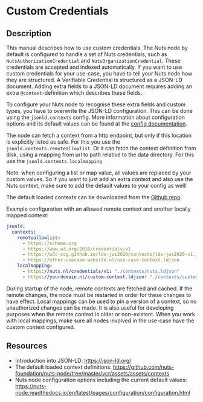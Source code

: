 # Custom Credentials

## Description

This manual describes how to use custom credentials. The Nuts node by default is configured to handle a set of Nuts credentials, such as `NutsAuthorizationCredential` and `NutsOrganizationCredential`. These credentials are accepted and indexed automatically. If you want to use custom credentials for your use-case, you have to tell your Nuts node how they are structured.
A Verifiable Credential is structured as a JSON-LD document. Adding extra fields to a JSON-LD document requires adding an extra `@context`-definition which describes these fields.

To configure your Nuts node to recognise these extra fields and custom types, you have to overwrite the JSON-LD configuration. This can be done using the `jsonld.contexts` config. More information about configuration options and its default values can be found at the [config documentation](https://nuts-node.readthedocs.io/en/latest/pages/configuration/configuration.html).

The node can fetch a context from a http endpoint, but only if this location is explicitly listed as safe. For this you use the `jsonld.contexts.remoteallowlist`.
Or it can fetch the context definition from disk, using a mapping from url to path relative to the data directory. For this use the `jsonld.contexts.localmapping`

Note: when configuring a list or map value, all values are replaced by your custom values. So if you want to just add an extra context and also use the Nuts context, make sure to add the default values to your config as well!

The default loaded contexts can be downloaded from the [Github repo](https://github.com/nuts-foundation/nuts-node/tree/master/vcr/assets/assets/contexts).

Example configuration with an allowed remote context and another locally mapped context:
```yaml
jsonld:
  contexts:
    remoteallowlist:
      - https://schema.org
      - https://www.w3.org/2018/credentials/v1
      - https://w3c-ccg.github.io/lds-jws2020/contexts/lds-jws2020-v1.json
      - https://other-usecase-website.nl/use-case-context.ldjson
    localmapping:
      - https://nuts.nl/credentials/v1: "./contexts/nuts.ldjson"
      - https://yourdomain.nl/custom-context.ldjson: "./contexts/custom-context.ldjson"
```

During startup of the node, remote contexts are fetched and cached. If the remote changes, the node must be restarted in order for these changes to have effect.
Local mappings can be used to pin a version of a context, so no unauthorized changes can be made. It is also useful for developing purposes when the remote context is older or non-existent. When you work with local mappings, make sure all nodes involved in the use-case have the custom context configured.

## Resources
- Introduction into JSON-LD: https://json-ld.org/
- The default loaded context definitions: https://github.com/nuts-foundation/nuts-node/tree/master/vcr/assets/assets/contexts
- Nuts node configuration options including the current default values: https://nuts-node.readthedocs.io/en/latest/pages/configuration/configuration.html
